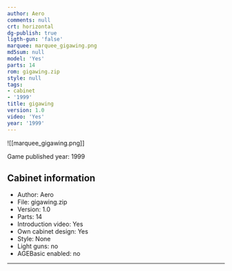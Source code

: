 ```yaml
---
author: Aero
comments: null
crt: horizontal
dg-publish: true
ligth-gun: 'false'
marquee: marquee_gigawing.png
md5sum: null
model: 'Yes'
parts: 14
rom: gigawing.zip
style: null
tags:
- cabinet
- '1999'
title: gigawing
version: 1.0
video: 'Yes'
year: '1999'
---
```


![[marquee_gigawing.png]]

Game published year: 1999

## Cabinet information

- Author: Aero
- File: gigawing.zip
- Version: 1.0
- Parts: 14
- Introduction video: Yes
- Own cabinet design: Yes
- Style: None
- Light guns: no
- AGEBasic enabled: no

---
